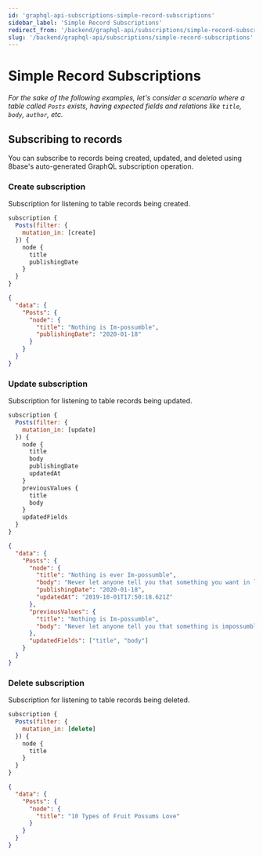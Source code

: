 ```yaml
---
id: 'graphql-api-subscriptions-simple-record-subscriptions'
sidebar_label: 'Simple Record Subscriptions'
redirect_from: '/backend/graphql-api/subscriptions/simple-record-subscriptions'
slug: '/backend/graphql-api/subscriptions/simple-record-subscriptions'
---
```


# Simple Record Subscriptions

_For the sake of the following examples, let's consider a scenario where a table called `Posts` exists, having expected fields and relations like `title`, `body`, `author`, etc._

## Subscribing to records

You can subscribe to records being created, updated, and deleted using 8base's auto-generated GraphQL subscription operation.

### Create subscription

Subscription for listening to table records being created.

```javascript
subscription {
  Posts(filter: {
    mutation_in: [create]
  }) {
    node {
      title
      publishingDate
    }
  }
}
```

```json
{
  "data": {
    "Posts": {
      "node": {
        "title": "Nothing is Im-possumble",
        "publishingDate": "2020-01-18"
      }
    }
  }
}
```

### Update subscription

Subscription for listening to table records being updated.

```javascript
subscription {
  Posts(filter: {
    mutation_in: [update]
  }) {
    node {
      title
      body
      publishingDate
      updatedAt
    }
    previousValues {
      title
      body
    }
    updatedFields
  }
}
```

```json
{
  "data": {
    "Posts": {
      "node": {
        "title": "Nothing is ever Im-possumble",
        "body": "Never let anyone tell you that something you want in life is impossumble.",
        "publishingDate": "2020-01-18",
        "updatedAt": "2019-10-01T17:50:18.621Z"
      },
      "previousValues": {
        "title": "Nothing is Im-possumble",
        "body": "Never let anyone tell you that something is impossumble."
      },
      "updatedFields": ["title", "body"]
    }
  }
}
```

### Delete subscription

Subscription for listening to table records being deleted.

```javascript
subscription {
  Posts(filter: {
    mutation_in: [delete]
  }) {
    node {
      title
    }
  }
}
```

```json
{
  "data": {
    "Posts": {
      "node": {
        "title": "10 Types of Fruit Possums Love"
      }
    }
  }
}
```
